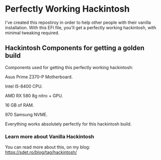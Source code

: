 # Perfectly Working Hackintosh

I've created this repostiroy in order to help other people with their vanilla installation.
With this EFI file, you'll get a perfectly working hackintosh, with minimal tweaking required.

## Hackintosh Components for getting a golden build

Components used for getting this perfectly working 
hackintosh:

Asus Prime Z370-P Motherboard.

Intel I5-8400 CPU.

AMD RX 580 8g nitro + GPU.

16 GB of RAM.

970 Samsung NVME.

Everything works absolutely perfectly for this hackintosh build. 

### Learn more about Vanilla Hackintosh


You can read more about this, on my blog: https://sdet.ro/blog/tag/hackintosh/